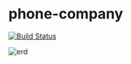 # phone-company

[![Build Status](https://travis-ci.org/nc-student-group/phone-company.svg?branch=master)](https://travis-ci.org/nc-student-group/phone-company)

![erd](http://i.imgur.com/wuA9wDt.png)
